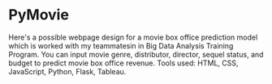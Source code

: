 # PyMovie
Here's a possible webpage design for a movie box office prediction model which is worked with my teammatesin in Big Data Analysis Training Program.
You can input movie genre, distributor, director, sequel status, and budget to predict movie box office revenue.
Tools used: HTML, CSS, JavaScript, Python, Flask, Tableau.
